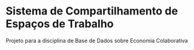 # Sistema de Compartilhamento de Espaços de Trabalho

Projeto para a disciplina de Base de Dados sobre Economia Colaborativa
